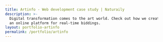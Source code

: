 ```yaml
---
title: Artinfo - Web development case study | Naturaily
description: >-
  Digital transformation comes to the art world. Check out how we created
  an online platform for real-time biddings.
layout: portfolio-artinfo
permalink: /portfolio/artinfo
---
```

